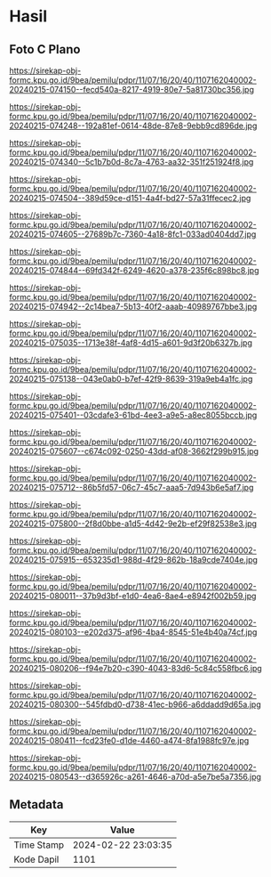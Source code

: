 # Hasil

## Foto C Plano

https://sirekap-obj-formc.kpu.go.id/9bea/pemilu/pdpr/11/07/16/20/40/1107162040002-20240215-074150--fecd540a-8217-4919-80e7-5a81730bc356.jpg

https://sirekap-obj-formc.kpu.go.id/9bea/pemilu/pdpr/11/07/16/20/40/1107162040002-20240215-074248--192a81ef-0614-48de-87e8-9ebb9cd896de.jpg

https://sirekap-obj-formc.kpu.go.id/9bea/pemilu/pdpr/11/07/16/20/40/1107162040002-20240215-074340--5c1b7b0d-8c7a-4763-aa32-351f251924f8.jpg

https://sirekap-obj-formc.kpu.go.id/9bea/pemilu/pdpr/11/07/16/20/40/1107162040002-20240215-074504--389d59ce-d151-4a4f-bd27-57a31ffecec2.jpg

https://sirekap-obj-formc.kpu.go.id/9bea/pemilu/pdpr/11/07/16/20/40/1107162040002-20240215-074605--27689b7c-7360-4a18-8fc1-033ad0404dd7.jpg

https://sirekap-obj-formc.kpu.go.id/9bea/pemilu/pdpr/11/07/16/20/40/1107162040002-20240215-074844--69fd342f-6249-4620-a378-235f6c898bc8.jpg

https://sirekap-obj-formc.kpu.go.id/9bea/pemilu/pdpr/11/07/16/20/40/1107162040002-20240215-074942--2c14bea7-5b13-40f2-aaab-40989767bbe3.jpg

https://sirekap-obj-formc.kpu.go.id/9bea/pemilu/pdpr/11/07/16/20/40/1107162040002-20240215-075035--1713e38f-4af8-4d15-a601-9d3f20b6327b.jpg

https://sirekap-obj-formc.kpu.go.id/9bea/pemilu/pdpr/11/07/16/20/40/1107162040002-20240215-075138--043e0ab0-b7ef-42f9-8639-319a9eb4a1fc.jpg

https://sirekap-obj-formc.kpu.go.id/9bea/pemilu/pdpr/11/07/16/20/40/1107162040002-20240215-075401--03cdafe3-61bd-4ee3-a9e5-a8ec8055bccb.jpg

https://sirekap-obj-formc.kpu.go.id/9bea/pemilu/pdpr/11/07/16/20/40/1107162040002-20240215-075607--c674c092-0250-43dd-af08-3662f299b915.jpg

https://sirekap-obj-formc.kpu.go.id/9bea/pemilu/pdpr/11/07/16/20/40/1107162040002-20240215-075712--86b5fd57-06c7-45c7-aaa5-7d943b6e5af7.jpg

https://sirekap-obj-formc.kpu.go.id/9bea/pemilu/pdpr/11/07/16/20/40/1107162040002-20240215-075800--2f8d0bbe-a1d5-4d42-9e2b-ef29f82538e3.jpg

https://sirekap-obj-formc.kpu.go.id/9bea/pemilu/pdpr/11/07/16/20/40/1107162040002-20240215-075915--653235d1-988d-4f29-862b-18a9cde7404e.jpg

https://sirekap-obj-formc.kpu.go.id/9bea/pemilu/pdpr/11/07/16/20/40/1107162040002-20240215-080011--37b9d3bf-e1d0-4ea6-8ae4-e8942f002b59.jpg

https://sirekap-obj-formc.kpu.go.id/9bea/pemilu/pdpr/11/07/16/20/40/1107162040002-20240215-080103--e202d375-af96-4ba4-8545-51e4b40a74cf.jpg

https://sirekap-obj-formc.kpu.go.id/9bea/pemilu/pdpr/11/07/16/20/40/1107162040002-20240215-080206--f94e7b20-c390-4043-83d6-5c84c558fbc6.jpg

https://sirekap-obj-formc.kpu.go.id/9bea/pemilu/pdpr/11/07/16/20/40/1107162040002-20240215-080300--545fdbd0-d738-41ec-b966-a6ddadd9d65a.jpg

https://sirekap-obj-formc.kpu.go.id/9bea/pemilu/pdpr/11/07/16/20/40/1107162040002-20240215-080411--fcd23fe0-d1de-4460-a474-8fa1988fc97e.jpg

https://sirekap-obj-formc.kpu.go.id/9bea/pemilu/pdpr/11/07/16/20/40/1107162040002-20240215-080543--d365926c-a261-4646-a70d-a5e7be5a7356.jpg


## Metadata

| Key        | Value               |
| ---------- | ------------------- |
| Time Stamp | 2024-02-22 23:03:35 |
| Kode Dapil | 1101                |




